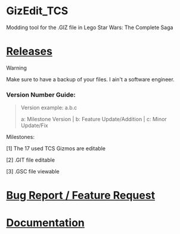 # GizEdit_TCS
Modding tool for the .GIZ file in Lego Star Wars: The Complete Saga
# [Releases](https://github.com/Matthew6596/GizEdit_TCS/releases)

> [!WARNING]
> Make sure to have a backup of your files. I ain't a software engineer.

### Version Number Guide:

> Version example: a.b.c
> 
> a: Milestone Version | b: Feature Update/Addition | c: Minor Update/Fix

Milestones:

[1] The 17 used TCS Gizmos are editable

[2] .GIT file editable

[3] .GSC file viewable

# [Bug Report / Feature Request](https://github.com/Matthew6596/GizEdit_TCS/issues)

# [Documentation](https://docs.google.com/document/d/1PWkTTYV24VRD4kOzCix7olVNWpKDcS9S-b4No8HwzpI/edit?usp=sharing)
